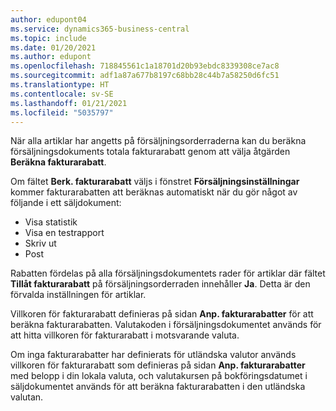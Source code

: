 ```yaml
---
author: edupont04
ms.service: dynamics365-business-central
ms.topic: include
ms.date: 01/20/2021
ms.author: edupont
ms.openlocfilehash: 718845561c1a18701d20b93ebdc8339308ce7ac8
ms.sourcegitcommit: adf1a87a677b8197c68bb28c44b7a58250d6fc51
ms.translationtype: HT
ms.contentlocale: sv-SE
ms.lasthandoff: 01/21/2021
ms.locfileid: "5035797"
---
```

När alla artiklar har angetts på försäljningsorderraderna kan du beräkna försäljningsdokuments totala fakturarabatt genom att välja åtgärden **Beräkna fakturarabatt**.

Om fältet **Berk. fakturarabatt** väljs i fönstret **Försäljningsinställningar** kommer fakturarabatten att beräknas automatiskt när du gör något av följande i ett säljdokument:

* Visa statistik
* Visa en testrapport
* Skriv ut
* Post

Rabatten fördelas på alla försäljningsdokumentets rader för artiklar där fältet **Tillåt fakturarabatt** på försäljningsorderraden innehåller **Ja**. Detta är den förvalda inställningen för artiklar.

Villkoren för fakturarabatt definieras på sidan **Anp. fakturarabatter** för att beräkna fakturarabatten. Valutakoden i försäljningsdokumentet används för att hitta villkoren för fakturarabatt i motsvarande valuta.

Om inga fakturarabatter har definierats för utländska valutor används villkoren för fakturarabatt som definieras på sidan **Anp. fakturarabatter** med belopp i din lokala valuta, och valutakursen på bokföringsdatumet i säljdokumentet används för att beräkna fakturarabatten i den utländska valutan.
